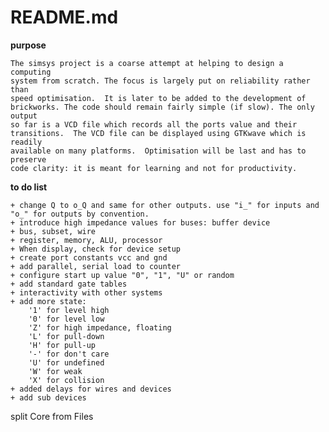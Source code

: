 # README.md

**purpose**

    The simsys project is a coarse attempt at helping to design a computing
    system from scratch. The focus is largely put on reliability rather than
    speed optimisation.  It is later to be added to the development of
    brickworks. The code should remain fairly simple (if slow). The only output
    so far is a VCD file which records all the ports value and their
    transitions.  The VCD file can be displayed using GTKwave which is readily
    available on many platforms.  Optimisation will be last and has to preserve
    code clarity: it is meant for learning and not for productivity.

**to do list**

    + change Q to o_Q and same for other outputs. use "i_" for inputs and "o_" for outputs by convention. 
    + introduce high impedance values for buses: buffer device
    + bus, subset, wire
    + register, memory, ALU, processor
    + When display, check for device setup
    + create port constants vcc and gnd
    + add parallel, serial load to counter
    + configure start up value "0", "1", "U" or random
    + add standard gate tables
    + interactivity with other systems
    + add more state:
        '1' for level high
        '0' for level low
        'Z' for high impedance, floating
        'L' for pull-down
        'H' for pull-up
        '-' for don't care
        'U' for undefined
        'W' for weak
        'X' for collision
    + added delays for wires and devices
    + add sub devices

split Core from Files
